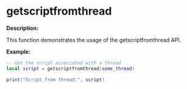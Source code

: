 # getscriptfromthread

**Description:**

This function demonstrates the usage of the getscriptfromthread API.

**Example:**

```lua
-- Get the script associated with a thread
local script = getscriptfromthread(some_thread)

print("Script from thread:", script)
```
